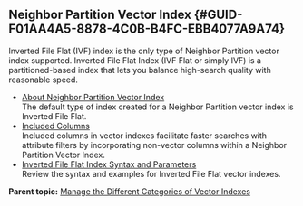 ## Neighbor Partition Vector Index {#GUID-F01AA4A5-8878-4C0B-B4FC-EBB4077A9A74}

Inverted File Flat (IVF) index is the only type of Neighbor Partition vector index supported. Inverted File Flat Index (IVF Flat or simply IVF) is a partitioned-based index that lets you balance high-search quality with reasonable speed.

  * [About Neighbor Partition Vector Index](neighbor-partition-vector-indexes.md)  
The default type of index created for a Neighbor Partition vector index is Inverted File Flat. 
  * [Included Columns](included-columns.md)  
Included columns in vector indexes facilitate faster searches with attribute filters by incorporating non-vector columns within a Neighbor Partition Vector Index. 
  * [Inverted File Flat Index Syntax and Parameters](inverted-file-flat-index-syntax-and-parameters.md)  
Review the syntax and examples for Inverted File Flat vector indexes. 



**Parent topic:** [Manage the Different Categories of Vector Indexes](manage-different-categories-vector-indexes.md)
